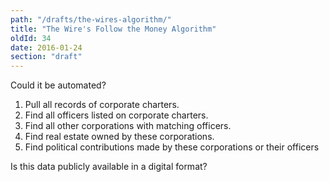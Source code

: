 ```yaml
---
path: "/drafts/the-wires-algorithm/"
title: "The Wire's Follow the Money Algorithm"
oldId: 34
date: 2016-01-24
section: "draft"
---
```

Could it be automated?

1. Pull all records of corporate charters.
2. Find all officers listed on corporate charters.
3. Find all other corporations with matching officers.
4. Find real estate owned by these corporations.
5. Find political contributions made by these corporations or their officers

Is this data publicly available in a digital format?